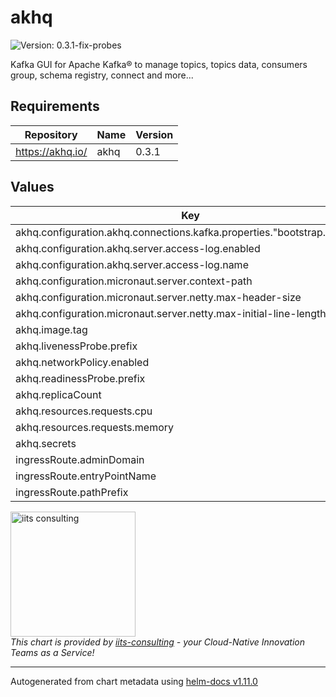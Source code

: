 # akhq

![Version: 0.3.1-fix-probes](https://img.shields.io/badge/Version-0.3.1--fix--probes-informational?style=flat-square)

Kafka GUI for Apache Kafka® to manage topics, topics data, consumers group, schema registry, connect and more...

## Requirements

| Repository | Name | Version |
|------------|------|---------|
| https://akhq.io/ | akhq | 0.3.1 |

## Values

| Key | Type | Default | Description |
|-----|------|---------|-------------|
| akhq.configuration.akhq.connections.kafka.properties."bootstrap.servers" | string | `"kafka:9092"` |  |
| akhq.configuration.akhq.server.access-log.enabled | bool | `true` |  |
| akhq.configuration.akhq.server.access-log.name | string | `"org.akhq.log.access"` |  |
| akhq.configuration.micronaut.server.context-path | string | `"/akhq"` |  |
| akhq.configuration.micronaut.server.netty.max-header-size | int | `32768` |  |
| akhq.configuration.micronaut.server.netty.max-initial-line-length | int | `16384` |  |
| akhq.image.tag | string | `"0.21.0"` |  |
| akhq.livenessProbe.prefix | string | `"/akhq"` |  |
| akhq.networkPolicy.enabled | bool | `false` |  |
| akhq.readinessProbe.prefix | string | `"/akhq"` |  |
| akhq.replicaCount | int | `1` |  |
| akhq.resources.requests.cpu | string | `"1m"` |  |
| akhq.resources.requests.memory | string | `"400Mi"` |  |
| akhq.secrets | string | `""` |  |
| ingressRoute.adminDomain | string | `"admin.my-domain.com"` |  |
| ingressRoute.entryPointName | string | `"after-proxy"` |  |
| ingressRoute.pathPrefix | string | `"/akhq"` |  |

<img src="https://iits-consulting.de/wp-content/uploads/2021/08/iits-logo-2021-red-square-xl.png"
alt="iits consulting" id="logo" width="200" height="200">
<br>
*This chart is provided by [iits-consulting](https://iits-consulting.de/) - your Cloud-Native Innovation Teams as a Service!*

----------------------------------------------
Autogenerated from chart metadata using [helm-docs v1.11.0](https://github.com/norwoodj/helm-docs/releases/v1.11.0)
